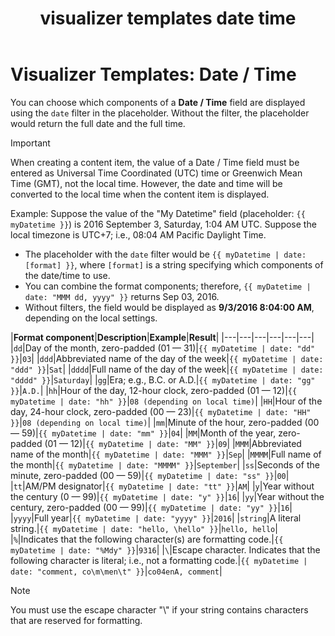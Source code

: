 ﻿---
uid: content-managers-visualizer-templates-datetime
topic: visualizer-templates-datetime
locale: en
title: visualizer templates date time
Visualizer Templates: Date / Time
dnneditions: Evoq Engage
dnnversion: 09.02.00
parent-topic: visualizer-templates
related-topics: visualizer-templates-basics,visualizer-templates-filters
links: ["[MSDN Custom Date and Time Format Strings](https://docs.microsoft.com/en-us/dotnet/standard/base-types/custom-date-and-time-format-strings)"]
---

# Visualizer Templates: Date / Time

You can choose which components of a **Date / Time** field are displayed using the `date` filter in the placeholder. Without the filter, the placeholder would return the full date and the full time.

> [!Important]
> When creating a content item, the value of a Date / Time field must be entered as Universal Time Coordinated (UTC) time or Greenwich Mean Time (GMT), not the local time. However, the date and time will be converted to the local time when the content item is displayed.

Example: Suppose the value of the "My Datetime" field (placeholder: `{{ myDatetime }}`) is 2016 September 3, Saturday, 1:04 AM UTC. Suppose the local timezone is UTC+7; i.e., 08:04 AM Pacific Daylight Time.

*   The placeholder with the `date` filter would be `{{ myDatetime | date: [format] }}`, where `[format]` is a string specifying which components of the date/time to use.
*   You can combine the format components; therefore, `{{ myDatetime | date: "MMM dd, yyyy" }}` returns Sep 03, 2016.
*   Without filters, the field would be displayed as **9/3/2016 8:04:00 AM**, depending on the local settings.

|**Format component**|**Description**|**Example**|**Result**|
|---|---|---|---|---|---|
|`dd`|Day of the month, zero-padded (01 — 31)|`{{ myDatetime | date: "dd" }}`|`03`|
|`ddd`|Abbreviated name of the day of the week|`{{ myDatetime | date: "ddd" }}`|`Sat`|
|`dddd`|Full name of the day of the week|`{{ myDatetime | date: "dddd" }}`|`Saturday`|
|`gg`|Era; e.g., B.C. or A.D.|`{{ myDatetime | date: "gg" }}`|`A.D.`|
|`hh`|Hour of the day, 12-hour clock, zero-padded (01 — 12)|`{{ myDatetime | date: "hh" }}`|`08 (depending on local time)`|
|`HH`|Hour of the day, 24-hour clock, zero-padded (00 — 23)|`{{ myDatetime | date: "HH" }}`|`08 (depending on local time)`|
|`mm`|Minute of the hour, zero-padded (00 — 59)|`{{ myDatetime | date: "mm" }}`|`04`|
|`MM`|Month of the year, zero-padded (01 — 12)|`{{ myDatetime | date: "MM" }}`|`09`|
|`MMM`|Abbreviated name of the month|`{{ myDatetime | date: "MMM" }}`|`Sep`|
|`MMMM`|Full name of the month|`{{ myDatetime | date: "MMMM" }}`|`September`|
|`ss`|Seconds of the minute, zero-padded (00 — 59)|`{{ myDatetime | date: "ss" }}`|`00`|
|`tt`|AM/PM designator|`{{ myDatetime | date: "tt" }}`|`AM`|
|`y`|Year without the century (0 — 99)|`{{ myDatetime | date: "y" }}`|`16`|
|`yy`|Year without the century, zero-padded (00 — 99)|`{{ myDatetime | date: "yy" }}`|`16`|
|`yyyy`|Full year|`{{ myDatetime | date: "yyyy" }}`|`2016`|
|`string`|A literal string.|`{{ myDatetime | date: "hello, \hello" }}`|`hello, hello`|
|`%`|Indicates that the following character(s) are formatting code.|`{{ myDatetime | date: "%Mdy" }}`|`9316`|
|`\`|Escape character. Indicates that the following character is literal; i.e., not a formatting code.|`{{ myDatetime | date: "comment, co\m\men\t" }}`|`co04enA, comment`|

> [!Note]
> You must use the escape character "\\" if your string contains characters that are reserved for formatting.
